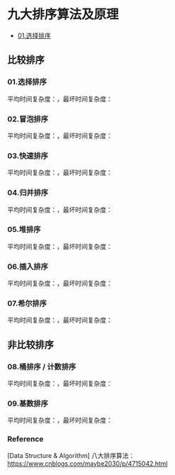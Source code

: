 # 九大排序算法及原理

- [01.选择排序](#01.选择排序)

## 比较排序

### 01.选择排序

平均时间复杂度：，最坏时间复杂度：

### 02.冒泡排序

平均时间复杂度：，最坏时间复杂度：

### 03.快速排序

平均时间复杂度：，最坏时间复杂度：

### 04.归并排序

平均时间复杂度：，最坏时间复杂度：

### 05.堆排序

平均时间复杂度：，最坏时间复杂度：

### 06.插入排序

平均时间复杂度：，最坏时间复杂度：

### 07.希尔排序

平均时间复杂度：，最坏时间复杂度：

## 非比较排序

### 08.桶排序 / 计数排序

平均时间复杂度：，最坏时间复杂度：

### 09.基数排序

平均时间复杂度：，最坏时间复杂度：

### Reference

[Data Structure & Algorithm] 八大排序算法：https://www.cnblogs.com/maybe2030/p/4715042.html
